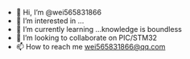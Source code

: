 - 👋 Hi, I’m @wei565831866
- 👀 I’m interested in ...
- 🌱 I’m currently learning ...knowledge is boundless
- 💞️ I’m looking to collaborate on PIC/STM32
- 📫 How to reach me wei565831866@qq.com

<!---
wei565831866/wei565831866 is a ✨ special ✨ repository because its `README.md` (this file) appears on your GitHub profile.
You can click the Preview link to take a look at your changes.
--->

